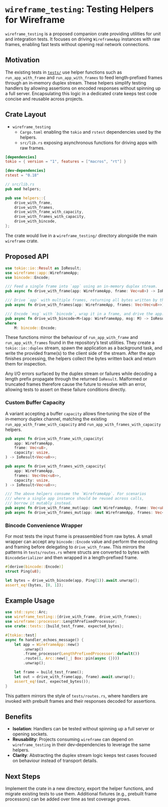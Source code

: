 # `wireframe_testing`: Testing Helpers for Wireframe

`wireframe_testing` is a proposed companion crate providing utilities for unit
and integration tests. It focuses on driving `WireframeApp` instances with raw
frames, enabling fast tests without opening real network connections.

## Motivation

The existing tests in [`tests/`](../tests) use helper functions such as
`run_app_with_frame` and `run_app_with_frames` to feed length‑prefixed frames
through an in‑memory duplex stream. These helpers simplify testing handlers by
allowing assertions on encoded responses without spinning up a full server.
Encapsulating this logic in a dedicated crate keeps test code concise and
reusable across projects.

## Crate Layout

- `wireframe_testing`
  - `Cargo.toml` enabling the `tokio` and `rstest` dependencies used by the
    helpers.
  - `src/lib.rs` exposing asynchronous functions for driving apps with raw
    frames.

```toml
[dependencies]
tokio = { version = "1", features = ["macros", "rt"] }

[dev-dependencies]
rstest = "0.18"
```

```rust
// src/lib.rs
pub mod helpers;

pub use helpers::{
    drive_with_frame,
    drive_with_frames,
    drive_with_frame_with_capacity,
    drive_with_frames_with_capacity,
    drive_with_bincode,
};
```

The crate would live in a `wireframe_testing/` directory alongside the main
`wireframe` crate.

## Proposed API

```rust
use tokio::io::Result as IoResult;
use wireframe::app::WireframeApp;
use bincode::Encode;

/// Feed a single frame into `app` using an in-memory duplex stream.
pub async fn drive_with_frame(app: WireframeApp, frame: Vec<u8>) -> IoResult<Vec<u8>>;

/// Drive `app` with multiple frames, returning all bytes written by the app.
pub async fn drive_with_frames(app: WireframeApp, frames: Vec<Vec<u8>>) -> IoResult<Vec<u8>>;

/// Encode `msg` with `bincode`, wrap it in a frame, and drive the app.
pub async fn drive_with_bincode<M>(app: WireframeApp, msg: M) -> IoResult<Vec<u8>>
where
    M: bincode::Encode;
```

These functions mirror the behaviour of `run_app_with_frame` and
`run_app_with_frames` found in the repository’s test utilities. They create a
`tokio::io::duplex` stream, spawn the application as a background task, and
write the provided frame(s) to the client side of the stream. After the app
finishes processing, the helpers collect the bytes written back and return them
for inspection.

Any I/O errors surfaced by the duplex stream or failures while decoding a
length prefix propagate through the returned `IoResult`. Malformed or
truncated frames therefore cause the future to resolve with an error,
allowing tests to assert on these failure conditions directly.

### Custom Buffer Capacity

A variant accepting a buffer `capacity` allows fine‑tuning the size of the
in‑memory duplex channel, matching the existing
`run_app_with_frame_with_capacity` and `run_app_with_frames_with_capacity`
helpers.

```rust
pub async fn drive_with_frame_with_capacity(
    app: WireframeApp,
    frame: Vec<u8>,
    capacity: usize,
) -> IoResult<Vec<u8>>;

pub async fn drive_with_frames_with_capacity(
    app: WireframeApp,
    frames: Vec<Vec<u8>>,
    capacity: usize,
) -> IoResult<Vec<u8>>;

/// The above helpers consume the `WireframeApp`. For scenarios
/// where a single app instance should be reused across calls,
/// borrow it mutably instead.
pub async fn drive_with_frame_mut(app: &mut WireframeApp, frame: Vec<u8>) -> IoResult<Vec<u8>>;
pub async fn drive_with_frames_mut(app: &mut WireframeApp, frames: Vec<Vec<u8>>) -> IoResult<Vec<u8>>;
```

### Bincode Convenience Wrapper

For most tests the input frame is preassembled from raw bytes. A small wrapper
can accept any `bincode::Encode` value and perform the encoding and framing
before delegating to `drive_with_frame`. This mirrors the patterns in
`tests/routes.rs` where structs are converted to bytes with `BincodeSerializer`
and then wrapped in a length‑prefixed frame.

```rust
#[derive(bincode::Encode)]
struct Ping(u8);

let bytes = drive_with_bincode(app, Ping(1)).await.unwrap();
assert_eq!(bytes, [0, 1]);
```

## Example Usage

```rust
use std::sync::Arc;
use wireframe_testing::{drive_with_frame, drive_with_frames};
use wireframe::processor::LengthPrefixedProcessor;
use crate::tests::{build_test_frame, expected_bytes};

#[tokio::test]
async fn handler_echoes_message() {
    let app = WireframeApp::new()
        .unwrap()
        .frame_processor(LengthPrefixedProcessor::default())
        .route(1, Arc::new(|_| Box::pin(async {})))
        .unwrap();

    let frame = build_test_frame();
    let out = drive_with_frame(app, frame).await.unwrap();
    assert_eq!(out, expected_bytes());
}
```

This pattern mirrors the style of `tests/routes.rs`, where handlers are invoked
with prebuilt frames and their responses decoded for assertions.

## Benefits

- **Isolation**: Handlers can be tested without spinning up a full server or
  opening sockets.
- **Reusability**: Projects consuming `wireframe` can depend on
  `wireframe_testing` in their dev‑dependencies to leverage the same helpers.
- **Clarity**: Abstracting the duplex stream logic keeps test cases focused on
  behaviour instead of transport details.

## Next Steps

Implement the crate in a new directory, export the helper functions, and migrate
existing tests to use them. Additional fixtures (e.g., prebuilt frame
processors) can be added over time as test coverage grows.
